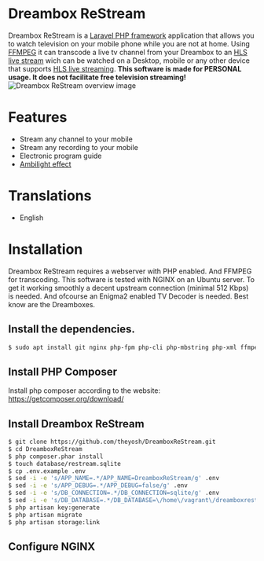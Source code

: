 # Dreambox ReStream
Dreambox ReStream is a [Laravel PHP framework](https://laravel.com/) application that allows you to watch television on your mobile phone while you are not at home. Using [FFMPEG](https://ffmpeg.org/) it can transcode a live tv channel from your Dreambox to an [HLS live stream](https://developer.apple.com/streaming/) wich can be watched on a Desktop, mobile or any other device that supports [HLS live streaming](https://en.wikipedia.org/wiki/HTTP_Live_Streaming).
**This software is made for PERSONAL usage. It does not facilitate free television streaming!**
![Dreambox ReStream overview image](https://theyosh.nl/sites/default/files/u1/DreamboxRestreamHowTo.png "Dreambox ReStream overview")

# Features
- Stream any channel to your mobile
- Stream any recording to your mobile
- Electronic program guide
- [Ambilight effect](https://en.wikipedia.org/wiki/Bias_lighting)

# Translations
- English

# Installation
Dreambox ReStream requires a webserver with PHP enabled. And FFMPEG for transcoding. This software is tested with NGINX on an Ubuntu server. To get it working smoothly a decent upstream connection (minimal 512 Kbps) is needed. And ofcourse an Enigma2 enabled TV Decoder is needed. Best know are the Dreamboxes.

## Install the dependencies.
```sh
$ sudo apt install git nginx php-fpm php-cli php-mbstring php-xml ffmpeg
```
## Install PHP Composer
Install php composer according to the website: https://getcomposer.org/download/

## Install Dreambox ReStream
```sh
$ git clone https://github.com/theyosh/DreamboxReStream.git
$ cd DreamboxReStream
$ php composer.phar install
$ touch database/restream.sqlite
$ cp .env.example .env
$ sed -i -e 's/APP_NAME=.*/APP_NAME=DreamboxReStream/g' .env
$ sed -i -e 's/APP_DEBUG=.*/APP_DEBUG=false/g' .env
$ sed -i -e 's/DB_CONNECTION=.*/DB_CONNECTION=sqlite/g' .env
$ sed -i -e 's/DB_DATABASE=.*/DB_DATABASE=\/home\/vagrant\/dreamboxrestream\/database\/restream\.sqlite/g' .env
$ php artisan key:generate
$ php artisan migrate
$ php artisan storage:link
```
## Configure NGINX
